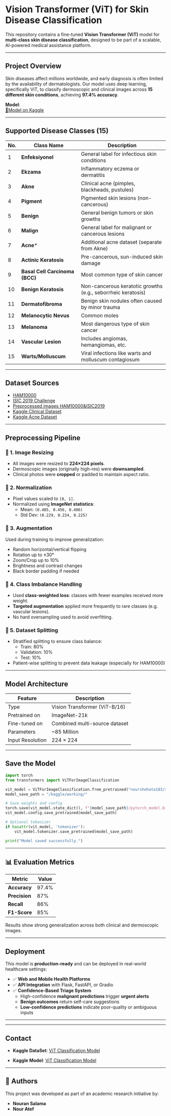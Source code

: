 #  Vision Transformer (ViT) for Skin Disease Classification

This repository contains a fine-tuned **Vision Transformer (ViT)** model for **multi-class skin disease classification**, designed to be part of a scalable, AI-powered medical assistance platform.

---

##  Project Overview

Skin diseases affect millions worldwide, and early diagnosis is often limited by the availability of dermatologists. Our model uses deep learning, specifically ViT, to classify dermoscopic and clinical images across **15 different skin conditions**, achieving **97.4% accuracy**.

 **Model**:  
[🔗Model on Kaggle](https://www.kaggle.com/models/nourshehata183/skin-disease-classification-model-vit)

---

##  Supported Disease Classes (15)

| No. | Class Name                    | Description                                                   |
|-----|-------------------------------|---------------------------------------------------------------|
| 1   | **Enfeksiyonel**              | General label for infectious skin conditions                  |
| 2   | **Ekzama**                    | Inflammatory eczema or dermatitis                             |
| 3   | **Akne**                      | Clinical acne (pimples, blackheads, pustules)                 |
| 4   | **Pigment**                   | Pigmented skin lesions (non-cancerous)                        |
| 5   | **Benign**                    | General benign tumors or skin growths                         |
| 6   | **Malign**                    | General label for malignant or cancerous lesions              |
| 7   | **Acne***                     | Additional acne dataset (separate from Akne)                  |
| 8   | **Actinic Keratosis**         | Pre-cancerous, sun-induced skin damage                        |
| 9   | **Basal Cell Carcinoma (BCC)**| Most common type of skin cancer                               |
| 10  | **Benign Keratosis**          | Non-cancerous keratotic growths (e.g., seborrheic keratosis)  |
| 11  | **Dermatofibroma**            | Benign skin nodules often caused by minor trauma              |
| 12  | **Melanocytic Nevus**         | Common moles                                                  |
| 13  | **Melanoma**                  | Most dangerous type of skin cancer                            |
| 14  | **Vascular Lesion**           | Includes angiomas, hemangiomas, etc.                          |
| 15  | **Warts/Molluscum**           | Viral infections like warts and molluscum contagiosum         |


---

##  Dataset Sources

- [HAM10000](https://doi.org/10.1038/sdata.2018.161)
- [ISIC 2019 Challenge](https://challenge2019.isic-archive.com/)
- [Preprocessed images HAM10000&ISIC2019](https://www.kaggle.com/datasets/nour12347653/skin-disease-detection-dataset-ham10000-isic)
- [Kaggle Clinical Dataset](https://www.kaggle.com/datasets/ascanipek/skin-diseases)
- [Kaggle Acne Dataset](https://www.kaggle.com/datasets/nayanchaure/acne-dataset)

---

##  Preprocessing Pipeline

### 🔹 1. Image Resizing
- All images were resized to **224×224 pixels**.
- Dermoscopic images (originally high-res) were **downsampled**.
- Clinical photos were **cropped** or padded to maintain aspect ratio.

### 🔹 2. Normalization
- Pixel values scaled to `[0, 1]`.
- Normalized using **ImageNet statistics**:
  - Mean: `(0.485, 0.456, 0.406)`
  - Std Dev: `(0.229, 0.224, 0.225)`

### 🔹 3. Augmentation
Used during training to improve generalization:
- Random horizontal/vertical flipping
- Rotation up to ±30°
- Zoom/Crop up to 10%
- Brightness and contrast changes
- Black border padding if needed

### 🔹 4. Class Imbalance Handling
- Used **class-weighted loss**: classes with fewer examples received more weight.
- **Targeted augmentation** applied more frequently to rare classes (e.g. vascular lesions).
- No hard oversampling used to avoid overfitting.

### 🔹 5. Dataset Splitting
- Stratified splitting to ensure class balance:
  - Train: 80%
  - Validation: 10%
  - Test: 10%
- Patient-wise splitting to prevent data leakage (especially for HAM10000)

---

##  Model Architecture

| Feature         | Description                           |
|----------------|---------------------------------------|
| Type            | Vision Transformer (ViT-B/16)         |
| Pretrained on   | ImageNet-21k                          |
| Fine-tuned on   | Combined multi-source dataset         |
| Parameters      | ~85 Million                           |
| Input Resolution| 224 × 224                             |

---

##  Save the Model 

```python
import torch
from transformers import ViTForImageClassification

vit_model = ViTForImageClassification.from_pretrained("nourshehata183/skin-disease-classification-model-vit")
model_save_path = "/kaggle/working/"

# Save weights and config
torch.save(vit_model.state_dict(), f"{model_save_path}/pytorch_model.bin")
vit_model.config.save_pretrained(model_save_path)

# Optional tokenizer
if hasattr(vit_model, 'tokenizer'):
    vit_model.tokenizer.save_pretrained(model_save_path)

print("Model saved successfully.")
```
---


## 📊 Evaluation Metrics

| Metric     | Value  |
|------------|--------|
| **Accuracy**   | 97.4%  |
| **Precision**  | 87%    |
| **Recall**     | 86%    |
| **F1-Score**   | 85%    |

Results show strong generalization across both clinical and dermoscopic images.  

---

##  Deployment

This model is **production-ready** and can be deployed in real-world healthcare settings:

- ✅ **Web and Mobile Health Platforms**
- ✅ **API Integration** with Flask, FastAPI, or Gradio
- ✅ **Confidence-Based Triage System**
  - High-confidence **malignant predictions** trigger **urgent alerts**
  - **Benign outcomes** return self-care suggestions
  - **Low-confidence predictions** indicate poor-quality or ambiguous inputs

---

---

##  Contact
- **Kaggle DataSet**: [ViT Classification Model](https://www.kaggle.com/datasets/nour12347653/skin-disease-detection-dataset-ham10000-isic)

- **Kaggle Model**: [ViT Classification Model](https://www.kaggle.com/models/nourshehata183/skin-disease-classification-model-vit)

---

## 👥 Authors

This project was developed as part of an academic research initiative by:

- **Nouran Salama**  
- **Nour Atef** 
